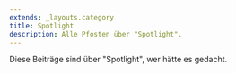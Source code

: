 ```yaml
---
extends: _layouts.category
title: Spotlight
description: Alle Pfosten über "Spotlight".
---
```

          
Diese Beiträge sind über "Spotlight", wer hätte es gedacht.
          